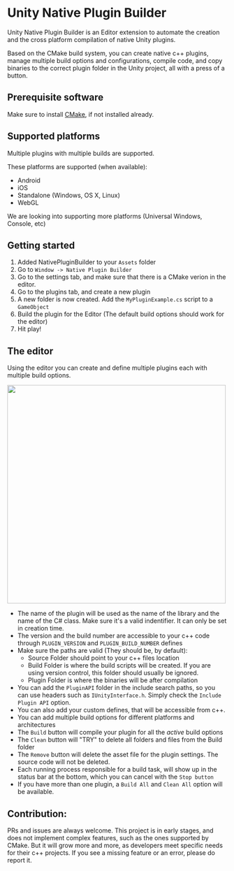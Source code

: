 # Unity Native Plugin Builder
Unity Native Plugin Builder is an Editor extension to automate the creation and the cross platform compilation of native Unity plugins.

Based on the CMake build system, you can create native c++ plugins, manage multiple build options and configurations, compile code, and copy binaries to the correct plugin folder in the Unity project, all with a press of a button.

## Prerequisite software
Make sure to install [CMake](https://cmake.org/download/ "CMake download page"), if not installed already.

## Supported platforms
Multiple plugins with multiple builds are supported.

These platforms are supported (when available):

* Android
* iOS
* Standalone (Windows, OS X, Linux)
* WebGL

We are looking into supporting more platforms (Universal Windows, Console, etc)

## Getting started
1. Added NativePluginBuilder to your `Assets` folder
2. Go to `Window -> Native Plugin Builder`
3. Go to the settings tab, and make sure that there is a CMake verion in the editor.
4. Go to the plugins tab, and create a new plugin
5. A new folder is now created. Add the `MyPluginExample.cs` script to a `GameObject`
6. Build the plugin for the Editor (The default build options should work for the editor)
7. Hit play!

## The editor
Using the editor you can create and define multiple plugins each with multiple build options.

<img src="https://raw.github.com/iBicha/UnityNativePluginBuilder/master/Screenshots/screen1.png" height="500">

* The name of the plugin will be used as the name of the library and the name of the C# class. Make sure it's a valid indentifier. It can only be set in creation time.
* The version and the build number are accessible to your c++ code through `PLUGIN_VERSION` and `PLUGIN_BUILD_NUMBER` defines
* Make sure the paths are valid (They should be, by default):
  * Source Folder should point to your c++ files location
  * Build Folder is where the build scripts will be created. If you are using version control, this folder should usually be ignored.
  * Plugin Folder is where the binaries will be after compilation
* You can add the `PluginAPI` folder in the include search paths, so you can use headers such as `IUnityInterface.h`. Simply check the `Include Plugin API` option.
* You can also add your custom defines, that will be accessible from c++.
* You can add multiple build options for different platforms and architectures
* The `Build` button will compile your plugin for all the *active* build options
* The `Clean` button will "TRY" to delete all folders and files from the Build folder
* The `Remove` button will delete the asset file for the plugin settings. The source code will not be deleted.
* Each running process responsible for a build task, will show up in the status bar at the bottom, which you can cancel with the `Stop button`
* If you have more than one plugin, a `Build All` and `Clean All` option will be available.


## Contribution:

PRs and issues are always welcome.
This project is in early stages, and does not implement complex features, such as the ones supported by CMake. But it will grow more and more, as developers meet specific needs for their c++ projects.
If you see a missing feature or an error, please do report it.
